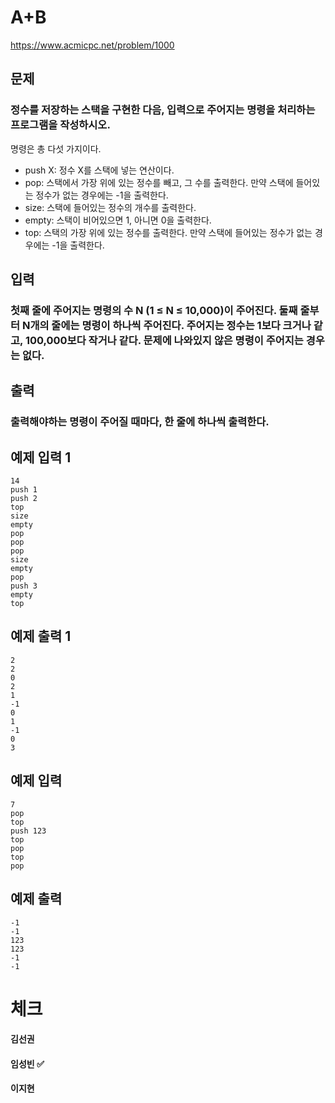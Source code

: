 # A+B
https://www.acmicpc.net/problem/1000

## 문제
### 정수를 저장하는 스택을 구현한 다음, 입력으로 주어지는 명령을 처리하는 프로그램을 작성하시오.
명령은 총 다섯 가지이다.
* push X: 정수 X를 스택에 넣는 연산이다.
* pop: 스택에서 가장 위에 있는 정수를 빼고, 그 수를 출력한다. 만약 스택에 들어있는 정수가 없는 경우에는 -1을 출력한다.
* size: 스택에 들어있는 정수의 개수를 출력한다.
* empty: 스택이 비어있으면 1, 아니면 0을 출력한다.
* top: 스택의 가장 위에 있는 정수를 출력한다. 만약 스택에 들어있는 정수가 없는 경우에는 -1을 출력한다.

## 입력
### 첫째 줄에 주어지는 명령의 수 N (1 ≤ N ≤ 10,000)이 주어진다. 둘째 줄부터 N개의 줄에는 명령이 하나씩 주어진다. 주어지는 정수는 1보다 크거나 같고, 100,000보다 작거나 같다. 문제에 나와있지 않은 명령이 주어지는 경우는 없다.

## 출력
### 출력해야하는 명령이 주어질 때마다, 한 줄에 하나씩 출력한다.

## 예제 입력 1
    14
	push 1
	push 2
	top
	size
	empty
	pop
	pop
	pop
	size
	empty
	pop
	push 3
	empty
	top

## 예제 출력 1
    2
	2
	0
	2
	1
	-1
	0
	1
	-1
	0
	3

## 예제 입력 
	7
	pop
	top
	push 123
	top
	pop
	top
	pop

## 예제 출력
	-1
	-1
	123
	123
	-1
	-1

# 체크
#### 김선권 
#### 임성빈 :white_check_mark:
#### 이지현
